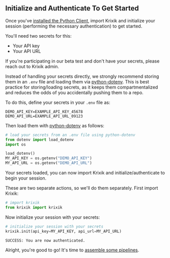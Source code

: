 ## Initialize and Authenticate To Get Started

Once you've [installed the Python Client](install_client.md), import Krixik and initialize your session (performing the necessary authentication) to get started.

You'll need two secrets for this:

- Your API key
- Your API URL

If you're participating in our beta test and don't have your secrets, please reach out to Krixik admin.

Instead of handling your secrets directly, we strongly recommend storing them in an `.env` file and loading them via [python-dotenv](https://pypi.org/project/python-dotenv/). This is best practice for storing/loading secrets, as it keeps them compartmentalized and reduces the odds of you accidentally pushing them to a repo.

To do this, define your secrets in your `.env` file as:

```ssh-config
DEMO_API_KEY=EXAMPLE_API_KEY_45678
DEMO_API_URL=EXAMPLE_API_URL_09123
```

Then load them with [python-dotenv](https://pypi.org/project/python-dotenv/) as follows:


```python
# load your secrets from an .env file using python-dotenv
from dotenv import load_dotenv
import os

load_dotenv()
MY_API_KEY = os.getenv("DEMO_API_KEY")
MY_API_URL = os.getenv("DEMO_API_URL")
```

Your secrets loaded, you can now import Krixik and initialize/authenticate to begin your session.

These are two separate actions, so we'll do them separately. First import Krixik:


```python
# import krixik
from krixik import krixik
```

Now initialize your session with your secrets:


```python
# initialize your session with your secrets
krixik.init(api_key=MY_API_KEY, api_url=MY_API_URL)
```

    SUCCESS: You are now authenticated.
    

Alright, you're good to go! It's time to [assemble some pipelines](../pipeline_creation/create_pipeline.md).
